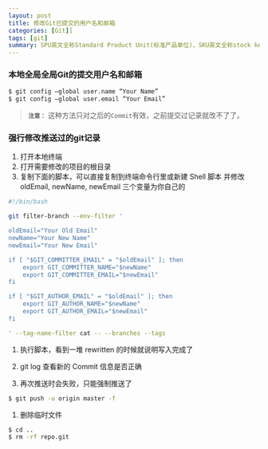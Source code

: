 ```yaml
---
layout: post
title: 修改Git已提交的用户名和邮箱
categories: [Git]]
tags: [git]
summary: SPU英文全称Standard Product Unit(标准产品单位)、SKU英文全称stock keeping unit(库存量单位)
---
```


### 本地全局全局Git的提交用户名和邮箱
```sh
$ git config –global user.name “Your Name”
$ git config –global user.email “Your Email”
```
> **`注意：`** 这种方法只对之后的`Commit`有效，之前提交过记录就改不了了。

### 强行修改推送过的git记录
1. 打开本地终端
1. 打开需要修改的项目的根目录
1. 复制下面的脚本，可以直接复制到终端命令行里或新建 Shell 脚本
并修改 oldEmail, newName, newEmail 三个变量为你自己的
```sh
#!/bin/bash

git filter-branch --env-filter '

oldEmail="Your Old Email"
newName="Your New Name"
newEmail="Your New Email"

if [ "$GIT_COMMITTER_EMAIL" = "$oldEmail" ]; then
    export GIT_COMMITTER_NAME="$newName"
    export GIT_COMMITTER_EMAIL="$newEmail"
fi

if [ "$GIT_AUTHOR_EMAIL" = "$oldEmail" ]; then
    export GIT_AUTHOR_NAME="$newName"
    export GIT_AUTHOR_EMAIL="$newEmail"
fi

' --tag-name-filter cat -- --branches --tags
```

1. 执行脚本，看到一堆 rewritten 的时候就说明写入完成了

1. git log 查看新的 Commit 信息是否正确

1. 再次推送时会失败，只能强制推送了
```sh
$ git push -u origin master -f
```

1. 删除临时文件
```sh
$ cd ..
$ rm -rf repo.git
```
